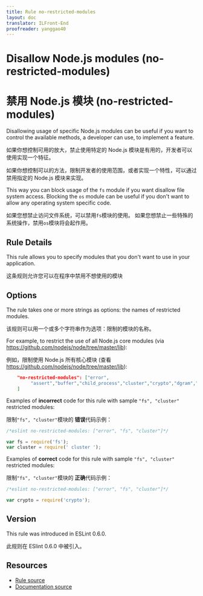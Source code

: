 ```yaml
---
title: Rule no-restricted-modules
layout: doc
translator: ILFront-End
proofreader: yanggao40
---
```

<!-- Note: No pull requests accepted for this file. See README.md in the root directory for details. -->

# Disallow Node.js modules (no-restricted-modules)

# 禁用 Node.js 模块 (no-restricted-modules)

Disallowing usage of specific Node.js modules can be useful if you want to control the available methods, a developer can use, to implement a feature.

如果你想控制可用的放大，禁止使用特定的 Node.js 模块是有用的，开发者可以使用实现一个特征。

如果你想控制可以的方法，限制开发者的使用范围，或者实现一个特性，可以通过禁用指定的 Node.js 模块来实现。 

This way you can block usage of the `fs` module if you want disallow file system access.
Blocking the `os` module can be useful if you don't want to allow any operating system specific code.

如果您想禁止访问文件系统，可以禁用`fs`模块的使用。
如果您想禁止一些特殊的系统操作，禁用`os`模块将会起作用。

## Rule Details

This rule allows you to specify modules that you don't want to use in your application.

这条规则允许您可以在程序中禁用不想使用的模块

## Options

The rule takes one or more strings as options: the names of restricted modules.

该规则可以用一个或多个字符串作为选项：限制的模块的名称。

For example, to restrict the use of all Node.js core modules (via https://github.com/nodejs/node/tree/master/lib):

例如，限制使用 Node.js 所有核心模块 (查看 https://github.com/nodejs/node/tree/master/lib):

```json
    "no-restricted-modules": ["error",
         "assert","buffer","child_process","cluster","crypto","dgram","dns","domain","events","freelist","fs","http","https","module","net","os","path","punycode","querystring","readline","repl","smalloc","stream","string_decoder","sys","timers","tls","tracing","tty","url","util","vm","zlib"
    ]
```

Examples of **incorrect** code for this rule with sample `"fs", "cluster"` restricted modules:

限制`"fs", "cluster"`模块的 **错误**代码示例：

```js
/*eslint no-restricted-modules: ["error", "fs", "cluster"]*/

var fs = require('fs');
var cluster = require(' cluster ');
```

Examples of **correct** code for this rule with sample `"fs", "cluster"` restricted modules:

限制`"fs", "cluster"`模块的 **正确**代码示例：

```js
/*eslint no-restricted-modules: ["error", "fs", "cluster"]*/

var crypto = require('crypto');
```

## Version

This rule was introduced in ESLint 0.6.0.

此规则在 ESlint 0.6.0 中被引入。

## Resources

* [Rule source](https://github.com/eslint/eslint/tree/master/lib/rules/no-restricted-modules.js)
* [Documentation source](https://github.com/eslint/eslint/tree/master/docs/rules/no-restricted-modules.md)
